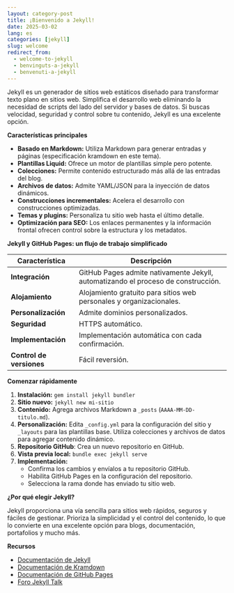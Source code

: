 ```yaml
---
layout: category-post
title: ¡Bienvenido a Jekyll!
date: 2025-03-02
lang: es
categories: [jekyll]
slug: welcome
redirect_from:
  - welcome-to-jekyll
  - benvinguts-a-jekyll
  - benvenuti-a-jekyll
---
```


Jekyll es un generador de sitios web estáticos diseñado para transformar texto plano en sitios web. Simplifica el desarrollo web eliminando la necesidad de scripts del lado del servidor y bases de datos. Si buscas velocidad, seguridad y control sobre tu contenido, Jekyll es una excelente opción.

**Características principales**

- **Basado en Markdown:** Utiliza Markdown para generar entradas y páginas (especificación kramdown en este tema).
- **Plantillas Liquid:** Ofrece un motor de plantillas simple pero potente.
- **Colecciones:** Permite contenido estructurado más allá de las entradas del blog.
- **Archivos de datos:** Admite YAML/JSON para la inyección de datos dinámicos.
- **Construcciones incrementales:** Acelera el desarrollo con construcciones optimizadas.
- **Temas y plugins:** Personaliza tu sitio web hasta el último detalle.
- **Optimización para SEO:** Los enlaces permanentes y la información frontal ofrecen control sobre la estructura y los metadatos.

**Jekyll y GitHub Pages: un flujo de trabajo simplificado**

| Característica        | Descripción                                                                                   |
| --------------------- | --------------------------------------------------------------------------------------------- |
| **Integración**       | GitHub Pages admite nativamente Jekyll, automatizando el proceso de construcción.                          |
| **Alojamiento**       | Alojamiento gratuito para sitios web personales y organizacionales.                                           |
| **Personalización**    | Admite dominios personalizados.                                                                      |
| **Seguridad**         | HTTPS automático.                                                                              |
| **Implementación**    | Implementación automática con cada confirmación.                                                        |
| **Control de versiones** | Fácil reversión.                                                                                |


**Comenzar rápidamente**

1.  **Instalación:** `gem install jekyll bundler`
2.  **Sitio nuevo:** `jekyll new mi-sitio`
3.  **Contenido:** Agrega archivos Markdown a `_posts` (`AAAA-MM-DD-titulo.md`).
4.  **Personalización:** Edita `_config.yml` para la configuración del sitio y `_layouts` para las plantillas base. Utiliza colecciones y archivos de datos para agregar contenido dinámico.
5. **Repositorio GitHub**: Crea un nuevo repositorio en GitHub.
6.  **Vista previa local:** `bundle exec jekyll serve`
7.  **Implementación:**
    -   Confirma los cambios y envíalos a tu repositorio GitHub.
    -   Habilita GitHub Pages en la configuración del repositorio.
    -   Selecciona la rama donde has enviado tu sitio web.

**¿Por qué elegir Jekyll?**

Jekyll proporciona una vía sencilla para sitios web rápidos, seguros y fáciles de gestionar. Prioriza la simplicidad y el control del contenido, lo que lo convierte en una excelente opción para blogs, documentación, portafolios y mucho más.

**Recursos**

- [Documentación de Jekyll](https://jekyllrb.com/docs/)
- [Documentación de Kramdown](https://kramdown.gettalong.org/)
- [Documentación de GitHub Pages](https://docs.github.com/en/pages)
- [Foro Jekyll Talk](https://talk.jekyllrb.com/)
